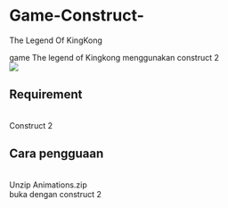 # Game-Construct-
The Legend Of KingKong <br>

game The legend of Kingkong menggunakan construct 2 <br>
<img src="ss.png"> <br>

<h2>Requirement</h2><br>
Construct 2 <br>
<h2>Cara pengguaan</h2><br>
Unzip Animations.zip <br>
buka dengan construct 2 <br>
